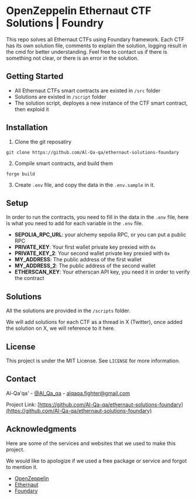 # OpenZeppelin Ethernaut CTF Solutions | Foundry

This repo solves all Ethernaut CTFs using Foundary framework. Each CTF has its own solution file, comments to explain the solution, logging result in the cmd for better understanding. Feel free to contact us if there is something not clear, or there is an error in the solution.

## Getting Started

- All Ethernaut CTFs smart contracts are existed in `/src` folder
- Solutions are existed in `/script` folder
- The solution script, deployes a new instance of the CTF smart contract, then exploid it

## Installation

1. Clone the git reposatiry

```
git clone https://github.com/Al-Qa-qa/ethernaut-solutions-foundary
```

2. Compile smart contracts, and build them

```
forge build
```

3. Create `.env` file, and copy the data in the `.env.sample` in it.

## Setup

In order to run the contracts, you need to fill in the data in the `.env` file, here is what you need to add for each variable in the `.env` file.

- **SEPOLIA_RPC_URL**: your alchemy sepolia RPC, or you can put a public RPC
- **PRIVATE_KEY**: Your first wallet private key prexied with `0x`
- **PRIVATE_KEY_2**: Your second wallet private key prexied with `0x`
- **MY_ADDRESS**: The public address of the first wallet
- **MY_ADDRESS_2**: The public address of the second wallet
- **ETHERSCAN_KEY**: Your etherscan API key, you need it in order to verify the contract

## Solutions

All the solutions are provided in the `/scripts` folder.

We will add solutions for each CTF as a thread in X (Twitter), once added the solution on X, we will reference to it here.

## License

This project is under the MIT License. See `LICENSE` for more information.

## Contact

Al-Qa'qa' - [@Al_Qa_qa](https://twitter.com/Al_Qa_qa) - alqaqa.fighter@gmail.com

Project Link: [https://github.com/Al-Qa-qa/ethernaut-solutions-foundary](https://github.com/Al-Qa-qa/ethernaut-solutions-foundary)

## Acknowledgments

Here are some of the services and websites that we used to make this project.

We would like to apologize if we used a free package or service and forgot to mention it.

- [OpenZeppelin](https://www.openzeppelin.com/)
- [Ethernaut](https://ethernaut.openzeppelin.com/)
- [Foundary](https://book.getfoundry.sh/)
